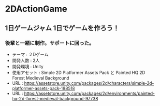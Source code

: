 # 2DActionGame

## 1日ゲームジャム 1日でゲームを作ろう！
### 後輩と一緒に制作。サポートに回った。
* テーマ : ２Dゲーム
* 開発人数 : 2人
* 開発環境 : Unity
* 使用アセット : Simple 2D Platformer Assets Pack と Painted HQ 2D Forest Medieval Background 
* URL : https://assetstore.unity.com/packages/2d/characters/simple-2d-platformer-assets-pack-188518
* URL : https://assetstore.unity.com/packages/2d/environments/painted-hq-2d-forest-medieval-background-97738

